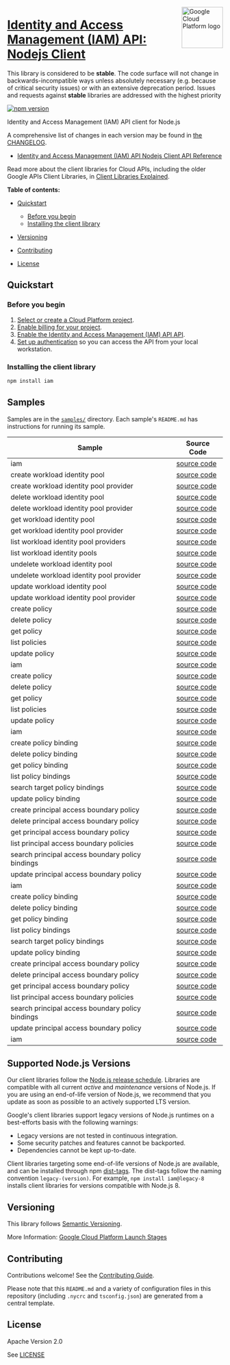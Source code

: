 [//]: # "This README.md file is auto-generated, all changes to this file will be lost."
[//]: # "The comments you see below are used to generate those parts of the template in later states."
<img src="https://avatars2.githubusercontent.com/u/2810941?v=3&s=96" alt="Google Cloud Platform logo" title="Google Cloud Platform" align="right" height="96" width="96"/>

# [Identity and Access Management (IAM) API: Nodejs Client][homepage]

This library is considered to be **stable**. The code surface will not change in backwards-incompatible ways
unless absolutely necessary (e.g. because of critical security issues) or with
an extensive deprecation period. Issues and requests against **stable** libraries
are addressed with the highest priority

[![npm version](https://img.shields.io/npm/v/iam.svg)](https://www.npmjs.org/package/iam)

Identity and Access Management (IAM) API client for Node.js

[//]: # "partials.introduction"

A comprehensive list of changes in each version may be found in
[the CHANGELOG][homepage_changelog].

* [Identity and Access Management (IAM) API Nodejs Client API Reference](https://cloud.google.com/nodejs/docs/reference/iam/latest)


Read more about the client libraries for Cloud APIs, including the older
Google APIs Client Libraries, in [Client Libraries Explained][explained].

[explained]: https://cloud.google.com/apis/docs/client-libraries-explained

**Table of contents:**

* [Quickstart](#quickstart)
  * [Before you begin](#before-you-begin)
  * [Installing the client library](#installing-the-client-library)

* [Versioning](#versioning)
* [Contributing](#contributing)
* [License](#license)

## Quickstart
### Before you begin

1.  [Select or create a Cloud Platform project][projects].
1.  [Enable billing for your project][billing].
1.  [Enable the Identity and Access Management (IAM) API API][enable_api].
1.  [Set up authentication][auth] so you can access the
    API from your local workstation.
### Installing the client library

```bash
npm install iam
```

[//]: # "partials.body"

## Samples

Samples are in the [`samples/`][homepage_samples] directory. Each sample's `README.md` has instructions for running its sample.

| Sample                      | Source Code                       |
| --------------------------- | --------------------------------- |
| iam | [source code](https://github.com/googleapis/google-cloud-node/blob/main/packages/google-iam/samples/generated/v1beta/snippet_metadata_google.iam.v1beta.json) |
| create workload identity pool | [source code](https://github.com/googleapis/google-cloud-node/blob/main/packages/google-iam/samples/generated/v1beta/workload_identity_pools.create_workload_identity_pool.js) |
| create workload identity pool provider | [source code](https://github.com/googleapis/google-cloud-node/blob/main/packages/google-iam/samples/generated/v1beta/workload_identity_pools.create_workload_identity_pool_provider.js) |
| delete workload identity pool | [source code](https://github.com/googleapis/google-cloud-node/blob/main/packages/google-iam/samples/generated/v1beta/workload_identity_pools.delete_workload_identity_pool.js) |
| delete workload identity pool provider | [source code](https://github.com/googleapis/google-cloud-node/blob/main/packages/google-iam/samples/generated/v1beta/workload_identity_pools.delete_workload_identity_pool_provider.js) |
| get workload identity pool | [source code](https://github.com/googleapis/google-cloud-node/blob/main/packages/google-iam/samples/generated/v1beta/workload_identity_pools.get_workload_identity_pool.js) |
| get workload identity pool provider | [source code](https://github.com/googleapis/google-cloud-node/blob/main/packages/google-iam/samples/generated/v1beta/workload_identity_pools.get_workload_identity_pool_provider.js) |
| list workload identity pool providers | [source code](https://github.com/googleapis/google-cloud-node/blob/main/packages/google-iam/samples/generated/v1beta/workload_identity_pools.list_workload_identity_pool_providers.js) |
| list workload identity pools | [source code](https://github.com/googleapis/google-cloud-node/blob/main/packages/google-iam/samples/generated/v1beta/workload_identity_pools.list_workload_identity_pools.js) |
| undelete workload identity pool | [source code](https://github.com/googleapis/google-cloud-node/blob/main/packages/google-iam/samples/generated/v1beta/workload_identity_pools.undelete_workload_identity_pool.js) |
| undelete workload identity pool provider | [source code](https://github.com/googleapis/google-cloud-node/blob/main/packages/google-iam/samples/generated/v1beta/workload_identity_pools.undelete_workload_identity_pool_provider.js) |
| update workload identity pool | [source code](https://github.com/googleapis/google-cloud-node/blob/main/packages/google-iam/samples/generated/v1beta/workload_identity_pools.update_workload_identity_pool.js) |
| update workload identity pool provider | [source code](https://github.com/googleapis/google-cloud-node/blob/main/packages/google-iam/samples/generated/v1beta/workload_identity_pools.update_workload_identity_pool_provider.js) |
| create policy | [source code](https://github.com/googleapis/google-cloud-node/blob/main/packages/google-iam/samples/generated/v2/policies.create_policy.js) |
| delete policy | [source code](https://github.com/googleapis/google-cloud-node/blob/main/packages/google-iam/samples/generated/v2/policies.delete_policy.js) |
| get policy | [source code](https://github.com/googleapis/google-cloud-node/blob/main/packages/google-iam/samples/generated/v2/policies.get_policy.js) |
| list policies | [source code](https://github.com/googleapis/google-cloud-node/blob/main/packages/google-iam/samples/generated/v2/policies.list_policies.js) |
| update policy | [source code](https://github.com/googleapis/google-cloud-node/blob/main/packages/google-iam/samples/generated/v2/policies.update_policy.js) |
| iam | [source code](https://github.com/googleapis/google-cloud-node/blob/main/packages/google-iam/samples/generated/v2/snippet_metadata_google.iam.v2.json) |
| create policy | [source code](https://github.com/googleapis/google-cloud-node/blob/main/packages/google-iam/samples/generated/v2beta/policies.create_policy.js) |
| delete policy | [source code](https://github.com/googleapis/google-cloud-node/blob/main/packages/google-iam/samples/generated/v2beta/policies.delete_policy.js) |
| get policy | [source code](https://github.com/googleapis/google-cloud-node/blob/main/packages/google-iam/samples/generated/v2beta/policies.get_policy.js) |
| list policies | [source code](https://github.com/googleapis/google-cloud-node/blob/main/packages/google-iam/samples/generated/v2beta/policies.list_policies.js) |
| update policy | [source code](https://github.com/googleapis/google-cloud-node/blob/main/packages/google-iam/samples/generated/v2beta/policies.update_policy.js) |
| iam | [source code](https://github.com/googleapis/google-cloud-node/blob/main/packages/google-iam/samples/generated/v2beta/snippet_metadata_google.iam.v2beta.json) |
| create policy binding | [source code](https://github.com/googleapis/google-cloud-node/blob/main/packages/google-iam/samples/generated/v3/policy_bindings.create_policy_binding.js) |
| delete policy binding | [source code](https://github.com/googleapis/google-cloud-node/blob/main/packages/google-iam/samples/generated/v3/policy_bindings.delete_policy_binding.js) |
| get policy binding | [source code](https://github.com/googleapis/google-cloud-node/blob/main/packages/google-iam/samples/generated/v3/policy_bindings.get_policy_binding.js) |
| list policy bindings | [source code](https://github.com/googleapis/google-cloud-node/blob/main/packages/google-iam/samples/generated/v3/policy_bindings.list_policy_bindings.js) |
| search target policy bindings | [source code](https://github.com/googleapis/google-cloud-node/blob/main/packages/google-iam/samples/generated/v3/policy_bindings.search_target_policy_bindings.js) |
| update policy binding | [source code](https://github.com/googleapis/google-cloud-node/blob/main/packages/google-iam/samples/generated/v3/policy_bindings.update_policy_binding.js) |
| create principal access boundary policy | [source code](https://github.com/googleapis/google-cloud-node/blob/main/packages/google-iam/samples/generated/v3/principal_access_boundary_policies.create_principal_access_boundary_policy.js) |
| delete principal access boundary policy | [source code](https://github.com/googleapis/google-cloud-node/blob/main/packages/google-iam/samples/generated/v3/principal_access_boundary_policies.delete_principal_access_boundary_policy.js) |
| get principal access boundary policy | [source code](https://github.com/googleapis/google-cloud-node/blob/main/packages/google-iam/samples/generated/v3/principal_access_boundary_policies.get_principal_access_boundary_policy.js) |
| list principal access boundary policies | [source code](https://github.com/googleapis/google-cloud-node/blob/main/packages/google-iam/samples/generated/v3/principal_access_boundary_policies.list_principal_access_boundary_policies.js) |
| search principal access boundary policy bindings | [source code](https://github.com/googleapis/google-cloud-node/blob/main/packages/google-iam/samples/generated/v3/principal_access_boundary_policies.search_principal_access_boundary_policy_bindings.js) |
| update principal access boundary policy | [source code](https://github.com/googleapis/google-cloud-node/blob/main/packages/google-iam/samples/generated/v3/principal_access_boundary_policies.update_principal_access_boundary_policy.js) |
| iam | [source code](https://github.com/googleapis/google-cloud-node/blob/main/packages/google-iam/samples/generated/v3/snippet_metadata_google.iam.v3.json) |
| create policy binding | [source code](https://github.com/googleapis/google-cloud-node/blob/main/packages/google-iam/samples/generated/v3beta/policy_bindings.create_policy_binding.js) |
| delete policy binding | [source code](https://github.com/googleapis/google-cloud-node/blob/main/packages/google-iam/samples/generated/v3beta/policy_bindings.delete_policy_binding.js) |
| get policy binding | [source code](https://github.com/googleapis/google-cloud-node/blob/main/packages/google-iam/samples/generated/v3beta/policy_bindings.get_policy_binding.js) |
| list policy bindings | [source code](https://github.com/googleapis/google-cloud-node/blob/main/packages/google-iam/samples/generated/v3beta/policy_bindings.list_policy_bindings.js) |
| search target policy bindings | [source code](https://github.com/googleapis/google-cloud-node/blob/main/packages/google-iam/samples/generated/v3beta/policy_bindings.search_target_policy_bindings.js) |
| update policy binding | [source code](https://github.com/googleapis/google-cloud-node/blob/main/packages/google-iam/samples/generated/v3beta/policy_bindings.update_policy_binding.js) |
| create principal access boundary policy | [source code](https://github.com/googleapis/google-cloud-node/blob/main/packages/google-iam/samples/generated/v3beta/principal_access_boundary_policies.create_principal_access_boundary_policy.js) |
| delete principal access boundary policy | [source code](https://github.com/googleapis/google-cloud-node/blob/main/packages/google-iam/samples/generated/v3beta/principal_access_boundary_policies.delete_principal_access_boundary_policy.js) |
| get principal access boundary policy | [source code](https://github.com/googleapis/google-cloud-node/blob/main/packages/google-iam/samples/generated/v3beta/principal_access_boundary_policies.get_principal_access_boundary_policy.js) |
| list principal access boundary policies | [source code](https://github.com/googleapis/google-cloud-node/blob/main/packages/google-iam/samples/generated/v3beta/principal_access_boundary_policies.list_principal_access_boundary_policies.js) |
| search principal access boundary policy bindings | [source code](https://github.com/googleapis/google-cloud-node/blob/main/packages/google-iam/samples/generated/v3beta/principal_access_boundary_policies.search_principal_access_boundary_policy_bindings.js) |
| update principal access boundary policy | [source code](https://github.com/googleapis/google-cloud-node/blob/main/packages/google-iam/samples/generated/v3beta/principal_access_boundary_policies.update_principal_access_boundary_policy.js) |
| iam | [source code](https://github.com/googleapis/google-cloud-node/blob/main/packages/google-iam/samples/generated/v3beta/snippet_metadata_google.iam.v3beta.json) |


## Supported Node.js Versions

Our client libraries follow the [Node.js release schedule](https://github.com/nodejs/release#release-schedule).
Libraries are compatible with all current _active_ and _maintenance_ versions of
Node.js.
If you are using an end-of-life version of Node.js, we recommend that you update
as soon as possible to an actively supported LTS version.

Google's client libraries support legacy versions of Node.js runtimes on a
best-efforts basis with the following warnings:

* Legacy versions are not tested in continuous integration.
* Some security patches and features cannot be backported.
* Dependencies cannot be kept up-to-date.

Client libraries targeting some end-of-life versions of Node.js are available, and
can be installed through npm [dist-tags](https://docs.npmjs.com/cli/dist-tag).
The dist-tags follow the naming convention `legacy-(version)`.
For example, `npm install iam@legacy-8` installs client libraries
for versions compatible with Node.js 8.

## Versioning

This library follows [Semantic Versioning](http://semver.org/).

More Information: [Google Cloud Platform Launch Stages][launch_stages]

[launch_stages]: https://cloud.google.com/terms/launch-stages

## Contributing

Contributions welcome! See the [Contributing Guide](https://github.com/googleapis/google-cloud-node/blob/main/packages/google-iam/CONTRIBUTING.md).

Please note that this `README.md`
and a variety of configuration files in this repository (including `.nycrc` and `tsconfig.json`)
are generated from a central template.

## License

Apache Version 2.0

See [LICENSE](https://github.com/googleapis/google-cloud-node/blob/main/packages/google-iam/LICENSE)

[shell_img]: https://gstatic.com/cloudssh/images/open-btn.png
[projects]: https://console.cloud.google.com/project
[billing]: https://support.google.com/cloud/answer/6293499#enable-billing
[enable_api]: https://console.cloud.google.com/flows/enableapi?apiid=iam.googleapis.com
[auth]: https://cloud.google.com/docs/authentication/external/set-up-adc-local
[homepage_samples]: https://github.com/googleapis/google-cloud-node/blob/main/packages/google-iam/samples
[homepage_changelog]: https://github.com/googleapis/google-cloud-node/blob/main/packages/google-iam/CHANGELOG.md
[homepage]: https://github.com/googleapis/google-cloud-node/blob/main/packages/google-iam
